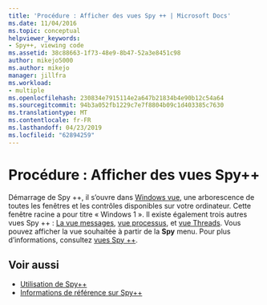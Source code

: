 ```yaml
---
title: 'Procédure : Afficher des vues Spy ++ | Microsoft Docs'
ms.date: 11/04/2016
ms.topic: conceptual
helpviewer_keywords:
- Spy++, viewing code
ms.assetid: 38c88663-1f73-48e9-8b47-52a3e8451c98
author: mikejo5000
ms.author: mikejo
manager: jillfra
ms.workload:
- multiple
ms.openlocfilehash: 230834e7915114e2a647b21834b4e90b12c54a64
ms.sourcegitcommit: 94b3a052fb1229c7e7f8804b09c1d403385c7630
ms.translationtype: MT
ms.contentlocale: fr-FR
ms.lasthandoff: 04/23/2019
ms.locfileid: "62894259"
---
```

# <a name="how-to-display-spy-views"></a>Procédure : Afficher des vues Spy++
Démarrage de Spy ++, il s’ouvre dans [Windows vue](../debugger/windows-view.md), une arborescence de toutes les fenêtres et les contrôles disponibles sur votre ordinateur. Cette fenêtre racine a pour titre « Windows 1 ». Il existe également trois autres vues Spy ++ : [La vue messages](../debugger/messages-view.md), [vue processus](../debugger/processes-view.md), et [vue Threads](../debugger/threads-view.md). Vous pouvez afficher la vue souhaitée à partir de la **Spy** menu. Pour plus d’informations, consultez [vues Spy ++](../debugger/spy-increment-views.md).

## <a name="see-also"></a>Voir aussi
- [Utilisation de Spy++](../debugger/using-spy-increment.md)
- [Informations de référence sur Spy++](../debugger/spy-increment-reference.md)